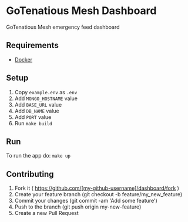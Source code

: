# GoTenatious Mesh Dashboard

GoTenatious Mesh emergency feed dashboard

## Requirements

- [Docker](https://www.docker.com/)

## Setup

1. Copy `example.env` as `.env`
2. Add `MONGO_HOSTNAME` value
3. Add `BASE_URL` value
4. Add `DB_NAME` value
5. Add `PORT` value
6. Run `make build`

## Run

To run the app do: `make up`

## Contributing

1. Fork it ( https://github.com/[my-github-username]/dashboard/fork )
2. Create your feature branch (git checkout -b feature/my_new_feature)
3. Commit your changes (git commit -am 'Add some feature')
4. Push to the branch (git push origin my-new-feature)
5. Create a new Pull Request